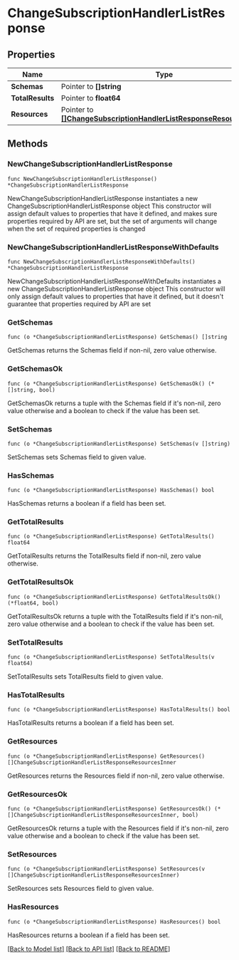# ChangeSubscriptionHandlerListResponse

## Properties

Name | Type | Description | Notes
------------ | ------------- | ------------- | -------------
**Schemas** | Pointer to **[]string** |  | [optional] 
**TotalResults** | Pointer to **float64** |  | [optional] 
**Resources** | Pointer to [**[]ChangeSubscriptionHandlerListResponseResourcesInner**](ChangeSubscriptionHandlerListResponseResourcesInner.md) |  | [optional] 

## Methods

### NewChangeSubscriptionHandlerListResponse

`func NewChangeSubscriptionHandlerListResponse() *ChangeSubscriptionHandlerListResponse`

NewChangeSubscriptionHandlerListResponse instantiates a new ChangeSubscriptionHandlerListResponse object
This constructor will assign default values to properties that have it defined,
and makes sure properties required by API are set, but the set of arguments
will change when the set of required properties is changed

### NewChangeSubscriptionHandlerListResponseWithDefaults

`func NewChangeSubscriptionHandlerListResponseWithDefaults() *ChangeSubscriptionHandlerListResponse`

NewChangeSubscriptionHandlerListResponseWithDefaults instantiates a new ChangeSubscriptionHandlerListResponse object
This constructor will only assign default values to properties that have it defined,
but it doesn't guarantee that properties required by API are set

### GetSchemas

`func (o *ChangeSubscriptionHandlerListResponse) GetSchemas() []string`

GetSchemas returns the Schemas field if non-nil, zero value otherwise.

### GetSchemasOk

`func (o *ChangeSubscriptionHandlerListResponse) GetSchemasOk() (*[]string, bool)`

GetSchemasOk returns a tuple with the Schemas field if it's non-nil, zero value otherwise
and a boolean to check if the value has been set.

### SetSchemas

`func (o *ChangeSubscriptionHandlerListResponse) SetSchemas(v []string)`

SetSchemas sets Schemas field to given value.

### HasSchemas

`func (o *ChangeSubscriptionHandlerListResponse) HasSchemas() bool`

HasSchemas returns a boolean if a field has been set.

### GetTotalResults

`func (o *ChangeSubscriptionHandlerListResponse) GetTotalResults() float64`

GetTotalResults returns the TotalResults field if non-nil, zero value otherwise.

### GetTotalResultsOk

`func (o *ChangeSubscriptionHandlerListResponse) GetTotalResultsOk() (*float64, bool)`

GetTotalResultsOk returns a tuple with the TotalResults field if it's non-nil, zero value otherwise
and a boolean to check if the value has been set.

### SetTotalResults

`func (o *ChangeSubscriptionHandlerListResponse) SetTotalResults(v float64)`

SetTotalResults sets TotalResults field to given value.

### HasTotalResults

`func (o *ChangeSubscriptionHandlerListResponse) HasTotalResults() bool`

HasTotalResults returns a boolean if a field has been set.

### GetResources

`func (o *ChangeSubscriptionHandlerListResponse) GetResources() []ChangeSubscriptionHandlerListResponseResourcesInner`

GetResources returns the Resources field if non-nil, zero value otherwise.

### GetResourcesOk

`func (o *ChangeSubscriptionHandlerListResponse) GetResourcesOk() (*[]ChangeSubscriptionHandlerListResponseResourcesInner, bool)`

GetResourcesOk returns a tuple with the Resources field if it's non-nil, zero value otherwise
and a boolean to check if the value has been set.

### SetResources

`func (o *ChangeSubscriptionHandlerListResponse) SetResources(v []ChangeSubscriptionHandlerListResponseResourcesInner)`

SetResources sets Resources field to given value.

### HasResources

`func (o *ChangeSubscriptionHandlerListResponse) HasResources() bool`

HasResources returns a boolean if a field has been set.


[[Back to Model list]](../README.md#documentation-for-models) [[Back to API list]](../README.md#documentation-for-api-endpoints) [[Back to README]](../README.md)


